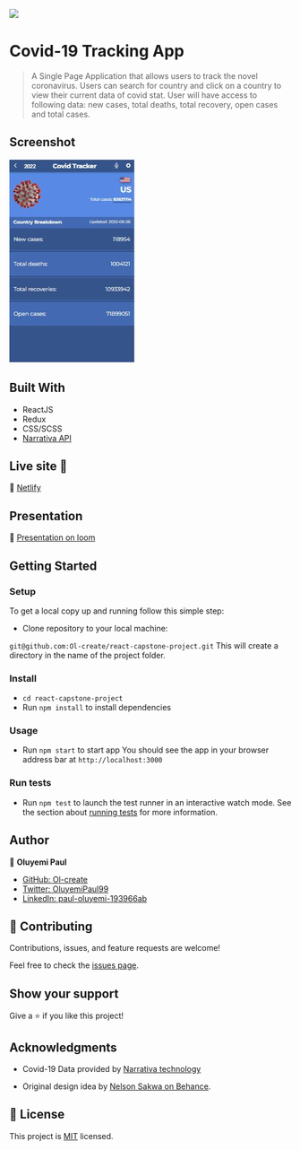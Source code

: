 ![](https://img.shields.io/badge/Microverse-blueviolet)

# Covid-19 Tracking App

> A Single Page Application that allows users to track the novel coronavirus.
> Users can search for country and click on a country to view their current data of covid stat.
> User will have access to following data: new cases, total deaths, total recovery, open cases and total cases.


## Screenshot

<img src="./screenshot.JPG">


## Built With

- ReactJS
- Redux
- CSS/SCSS
- [Narrativa API](https://covid19tracking.narrativa.com/index_en.html)


## Live site 🚀

🔗 [Netlify](https://covidtracker9.netlify.app/)

## Presentation
🔗 [Presentation on loom](https://www.loom.com/share/6c17724ec7164582a62f17a0c9bd0213)



## Getting Started

### Setup

To get a local copy up and running follow this simple step:

- Clone repository to your local machine:

`git@github.com:Ol-create/react-capstone-project.git`
This will create a directory in the name of the project folder.

### Install

- `cd react-capstone-project`
- Run `npm install` to install dependencies


### Usage

- Run `npm start` to start app
You should see the app in your browser address bar at `http://localhost:3000`

### Run tests
- Run `npm test` to launch the test runner in an interactive watch mode.
See the section about [running tests](https://facebook.github.io/create-react-app/docs/running-tests) for more information.

## Author

👤 **Oluyemi Paul**

- [GitHub: Ol-create](https://github.com/Ol-create)
- [Twitter: OluyemiPaul99](https://twitter.com/OluyemiPaul99)
- [LinkedIn: paul-oluyemi-193966ab](https://www.linkedin.com/in/paul-oluyemi)

## 🤝 Contributing

Contributions, issues, and feature requests are welcome!

Feel free to check the [issues page](../../issues/).

## Show your support

Give a ⭐️ if you like this project!

## Acknowledgments

- Covid-19 Data provided by [Narrativa technology](https://covid19tracking.narrativa.com/index_en.html)

- Original design idea by [Nelson Sakwa on Behance](https://www.behance.net/sakwadesignstudio).


## 📝 License

This project is [MIT](./LICENSE) licensed.
